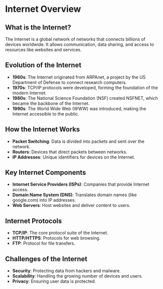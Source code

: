 # Internet Overview

## What is the Internet?
The Internet is a global network of networks that connects billions of devices worldwide. It allows communication, data sharing, and access to resources like websites and services.

## Evolution of the Internet
- **1960s**: The Internet originated from ARPAnet, a project by the US Department of Defense to connect research computers.
- **1970s**: TCP/IP protocols were developed, forming the foundation of the modern Internet.
- **1980s**: The National Science Foundation (NSF) created NSFNET, which became the backbone of the Internet.
- **1990s**: The World Wide Web (WWW) was introduced, making the Internet accessible to the public.

## How the Internet Works
- **Packet Switching**: Data is divided into packets and sent over the network.
- **Routers**: Devices that direct packets between networks.
- **IP Addresses**: Unique identifiers for devices on the Internet.

## Key Internet Components
- **Internet Service Providers (ISPs)**: Companies that provide Internet access.
- **Domain Name System (DNS)**: Translates domain names (like google.com) into IP addresses.
- **Web Servers**: Host websites and deliver content to users.

## Internet Protocols
- **TCP/IP**: The core protocol suite of the Internet.
- **HTTP/HTTPS**: Protocols for web browsing.
- **FTP**: Protocol for file transfers.

## Challenges of the Internet
- **Security**: Protecting data from hackers and malware.
- **Scalability**: Handling the growing number of devices and users.
- **Privacy**: Ensuring user data is protected.